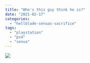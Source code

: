 ```yaml
---
title: "Who's this guy think he is?"
date: "2021-02-17"
categories: 
  - "hellblade-senuas-sacrifice"
tags: 
  - "playstation"
  - "ps4"
  - "senua"
---
```


[![](images/Hellblade_-Senuas-Sacrifice™_20210217210510-Whos-this-guy-think-he-is-scaled-1.jpg)](http://davidpeach.co.uk/wp-content/uploads/2021/02/Hellblade_-Senuas-Sacrifice™_20210217210510-Whos-this-guy-think-he-is-scaled-1.jpg)

